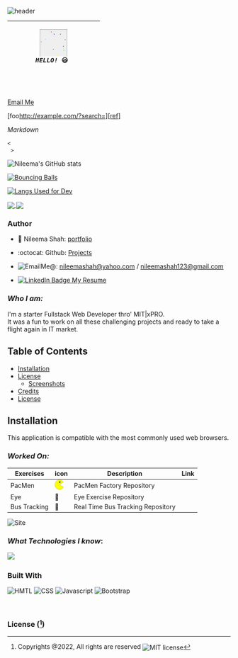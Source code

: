 
![header](https://capsule-render.vercel.app/api?type=cylinder&color=0:EEFF00,100:a82da8&height=150&section=header&text=Hello%20World&fontSize=30&desc=Hello%20capsule%20render&animation=scaleIn&fontAlign=20&rotate=-30)

 
 
|  <pre><img align="center" src="./bb.gif.gif" alt="Bouncing Balls GIF" >   ***HELLO!*** 😃 <span> `                          ` </span></pre> |
|  :---------------------------------------------------------------------------------: |

`      `

<p><a href="mailto:nileemashah@yahoo.com">Email Me</a></p>


<p>[foo<a href="http://example.com/?search=%5D%5Bref%5D">http://example.com/?search=][ref]</a></p>




 <p><em>Markdown</em></p>
 

 

<pre><code>&lt;
 &gt;
</code></pre>


![Nileema's GitHub stats](https://github-readme-stats.vercel.app/api?username=NileemaS&show_icons=true&hide=contribs&theme=gruvbox_light)

[![Bouncing Balls](https://github-readme-stats.vercel.app/api/pin/?username=NileemaS&repo=bouncingballs&theme=highcontrast)](https://nileemas.github.io/bouncingballs)

 [![Langs Used for Dev](https://github-readme-stats.vercel.app/api/top-langs/?username=NileemaS&custom_title=Languages%20Used&theme=gruvbox_light&hide=Dockerfile&layout=compact)](https://github.com/NileemaS/github-readme-stats)
 
 <a href="https://github.com/NileemaS/github-readme-stats">
  <img align="center" src="https://github-readme-stats.vercel.app/api/pin/?username=NileemaS&repo=NileemaS" />
</a>
<a href="https://github.com/NileemaS/bouncingballs">
  <img align="center" src="https://github-readme-stats.vercel.app/api/pin/?username=NileemaS&repo=bouncingballs" />
</a>
 
 
 
 
 
 
### Author  

- 💼 Nileema Shah: [portfolio](https://NileemaS.github.io)
- :octocat: Github: [Projects](https://www.github.com/NileemaS)


- <img src = "https://user-images.githubusercontent.com/96500743/159628684-930b27c8-946a-4107-aebe-5f7046b9f6c5.png" alt="Email" />Me@: nileemashah@yahoo.com /  nileemashah123@gmail.com
- <a href="https://www.linkedin.com/feed/"><img src="https://img.shields.io/badge/LinkedIn-blue?style=for-the-badge&logo=linkedin& logoColor=white" alt="LinkedIn Badge"/> My Resume </a> 





### *Who I am:*
I'm a starter Fullstack Web Developer thro' MIT|xPRO. 
<br>It was a fun to work on all these challenging projects and ready to take a flight again in IT market.


 ## Table of Contents 

* [Installation](#installation)
* [License](#License)
    * [Screenshots](#screenshots)
* [Credits](#credits)
* [License](#icense)



## Installation

This application is compatible with the most commonly used web browsers.



<!---
<details><summary>CLICK ME</summary>
<p>

#### We can hide anything, even code!

    ```ruby
      puts "Hello World"
    ```

</p>
</details>
--->



### *Worked On:*

| Exercises |  icon | Description | Link |
| --- | --- | --- | --- |
| PacMen |<img width="20" src="PacMan1.png" alt="pac man 1 image"> | PacMen Factory Repository |  |
| Eye | 👀 | Eye Exercise Repository |  |
| Bus Tracking | 🚌 | Real Time Bus Tracking Repository |  |

![Site](./src/assets/images/responsive.gif)


### *What Technologies I know*:

 <p float="left">
  <img src="https://user-images.githubusercontent.com/96500743/156902929-21b303ee-e8ce-4f7e-97ea-9c722890ecbe.png" width="500" /></p>
  
  
  
### Built With

<p>
    <img src="https://img.shields.io/badge/-HTML-orange?style=for-the-badge"  alt="HMTL" />
    <img src="https://img.shields.io/badge/-CSS-blue?style=for-the-badge" alt="CSS" />
    <img src="https://img.shields.io/badge/-Javascript-yellow?style=for-the-badge" alt="Javascript" />
    <img src="https://img.shields.io/badge/-Bootstrap-blueviolet?style=for-the-badge" alt="Bootstrap" />
   
</p>
<br>







### License ([^note]) 


[^note]:
    Copyrights @2022, All rights are reserved  <img align="center" src="https://img.shields.io/badge/license-MIT-blue" alt="MIT license" />  
